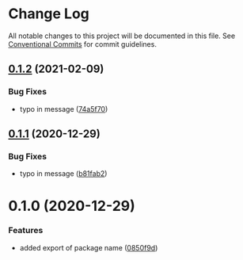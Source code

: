 # Change Log

All notable changes to this project will be documented in this file.
See [Conventional Commits](https://conventionalcommits.org) for commit guidelines.

## [0.1.2](https://github.com/morcosIbra/minimal-lerna/compare/@your-username/alpha@0.1.1...@your-username/alpha@0.1.2) (2021-02-09)


### Bug Fixes

* typo in message ([74a5f70](https://github.com/morcosIbra/minimal-lerna/commit/74a5f70c78fb467ba3f2c6e5549547d5d9d4bb63))






## [0.1.1](https://github.com/morcosIbra/minimal-lerna/compare/@your-username/alpha@0.1.0...@your-username/alpha@0.1.1) (2020-12-29)


### Bug Fixes

* typo in message ([b81fab2](https://github.com/morcosIbra/minimal-lerna/commit/b81fab21a514d36af8a3f5bbec1a529bf8504cf3))





# 0.1.0 (2020-12-29)


### Features

* added export of package name ([0850f9d](https://github.com/morcosIbra/minimal-lerna/commit/0850f9d26b4c8291f0acb6268221ca08736c7805))
